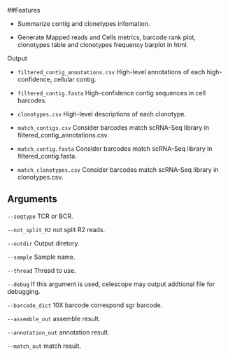 ##Features

- Summarize contig and clonetypes infomation.

- Generate Mapped reads and Cells metrics, barcode rank plot, clonotypes table and clonotypes frequency barplot in html.

Output
- `filtered_contig_annotations.csv` High-level annotations of each high-confidence, cellular contig.

- `filtered_contig.fasta` High-confidence contig sequences in cell barcodes.

- `clonotypes.csv` High-level descriptions of each clonotype.

- `match_contigs.csv` Consider barcodes match scRNA-Seq library in filtered_contig_annotations.csv.

- `match_contig.fasta` Consider barcodes match scRNA-Seq library in filtered_contig.fasta.

- `match_clonotypes.csv` Consider barcodes match scRNA-Seq library in clonotypes.csv.
## Arguments
`--seqtype` TCR or BCR.

`--not_split_R2` not split R2 reads.

`--outdir` Output diretory.

`--sample` Sample name.

`--thread` Thread to use.

`--debug` If this argument is used, celescope may output addtional file for debugging.

`--barcode_dict` 10X barcode correspond sgr barcode.

`--assemble_out` assemble result.

`--annotation_out` annotation result.

`--match_out` match result.

